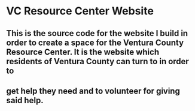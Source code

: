 # VC Resource Center Website
## This is the source code for the website I build in order to create a space for the Ventura County Resource Center. It is the website which residents of Ventura County can turn to in order to
## get help they need and to volunteer for giving said help.
